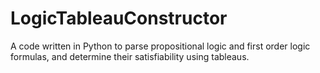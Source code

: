 # LogicTableauConstructor
A code written in Python to parse propositional logic and first order logic formulas, and determine their satisfiability  using tableaus.
